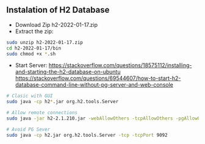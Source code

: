 ## Instalation of H2 Database

- Download Zip h2-2022-01-17.zip
- Extract the zip:
```bash
sudo unzip h2-2022-01-17.zip
cd h2-2022-01-17/bin
sudo chmod +x *.sh
```

- Start Server:
https://stackoverflow.com/questions/18575112/installing-and-starting-the-h2-database-on-ubuntu
https://stackoverflow.com/questions/69544607/how-to-start-h2-database-command-line-without-pg-server-and-web-console

```bash
# Clasic with GUI
sudo java -cp h2*.jar org.h2.tools.Server

# Allow remote connections
sudo java -jar h2-2.1.210.jar -webAllowOthers -tcpAllowOthers -pgAllowOthers

# Avoid PG Sever
sudo java -cp h2.jar org.h2.tools.Server -tcp -tcpPort 9092

```